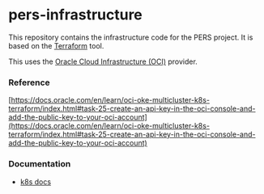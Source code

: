 # pers-infrastructure

This repository contains the infrastructure code for the PERS project. It is based on the [Terraform](https://www.terraform.io/) tool.

This uses the [Oracle Cloud Infrastructure (OCI)](https://www.oracle.com/cloud/) provider.

### Reference

[https://docs.oracle.com/en/learn/oci-oke-multicluster-k8s-terraform/index.html#task-25-create-an-api-key-in-the-oci-console-and-add-the-public-key-to-your-oci-account](https://docs.oracle.com/en/learn/oci-oke-multicluster-k8s-terraform/index.html#task-25-create-an-api-key-in-the-oci-console-and-add-the-public-key-to-your-oci-account)

### Documentation

- [k8s docs](./docs/k8s.md)